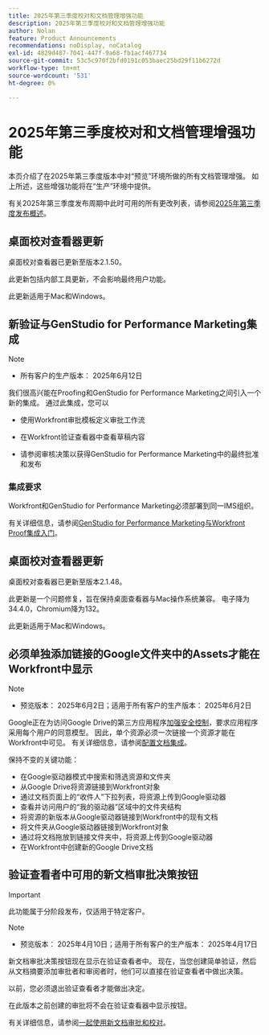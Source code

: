 ```yaml
---
title: 2025年第三季度校对和文档管理增强功能
description: 2025年第三季度校对和文档管理增强功能
author: Nolan
feature: Product Announcements
recommendations: noDisplay, noCatalog
exl-id: 4829d487-7041-447f-9a68-fb1acf467734
source-git-commit: 53c5c970f2bfd0191c053baec25bd29f11b6272d
workflow-type: tm+mt
source-wordcount: '531'
ht-degree: 0%

---
```


# 2025年第三季度校对和文档管理增强功能

本页介绍了在2025年第三季度版本中对“预览”环境所做的所有文档管理增强。 如上所述，这些增强功能将在“生产”环境中提供。

有关2025年第三季度发布周期中此时可用的所有更改列表，请参阅[2025年第三季度发布概述](/help/quicksilver/product-announcements/product-releases/25-q3-release-activity/25-q3-release-overview.md)。

<!--## Adobe Express and Workfront Proof integration

We are excited to announce a new integration between Adobe Express and Workfront Proof.

With this integration, you can 

* Streamline collaboration between creative, legal, and compliance teams to reduce time-to-publish while maintaining oversight  

* Conduct for deep reviews using drawing markups, annotations, and commenting with the Workfront proofing viewer 

* Meet enterprise compliance standards with electronic signatures and full audit logs 

* Require approval on any remixed files from an Express branded template  

* Map an Express template to a multi-stage review and approval workflow using advanced proof templates

Note: The integration must be enabled for your accounts by the Adobe Product Team.

For more information, see [Get started with the Adobe Express and Workfront Proof integration](/help/quicksilver/workfront-integrations-and-apps/review-and-approval-integrations/wf-proof-and-express.md).
-->

## 桌面校对查看器更新

桌面校对查看器已更新至版本2.1.50。

此更新包括内部工具更新，不会影响最终用户功能。

此更新适用于Mac和Windows。

## 新验证与GenStudio for Performance Marketing集成

>[!NOTE]
>
>* 所有客户的生产版本： 2025年6月12日

我们很高兴能在Proofing和GenStudio for Performance Marketing之间引入一个新的集成。 通过此集成，您可以

* 使用Workfront审批模板定义审批工作流

* 在Workfront验证查看器中查看草稿内容

* 请参阅审核决策以获得GenStudio for Performance Marketing中的最终批准和发布

### 集成要求

Workfront和GenStudio for Performance Marketing必须部署到同一IMS组织。

有关详细信息，请参阅[GenStudio for Performance Marketing与Workfront Proof集成入门](/help/quicksilver/workfront-integrations-and-apps/review-and-approval-integrations/wf-proof-and-genstudio.md)。

## 桌面校对查看器更新

桌面校对查看器已更新至版本2.1.48。

此更新是一个问题修复，旨在保持桌面查看器与Mac操作系统兼容。 电子降为34.4.0，Chromium降为132。

此更新适用于Mac和Windows。


## 必须单独添加链接的Google文件夹中的Assets才能在Workfront中显示

>[!NOTE]
>
>* 预览版本： 2025年6月2日；适用于所有客户的生产版本： 2025年6月2日

Google正在为访问Google Drive的第三方应用程序[加强安全控制](https://workspace.google.com/blog/product-announcements/enhancing-security-controls-for-google-drive-third-party-apps)，要求应用程序采用每个用户的同意模型。 因此，单个资源必须一次链接一个资源才能在Workfront中可见。 有关详细信息，请参阅[配置文档集成](/help/quicksilver/administration-and-setup/configure-integrations/configure-document-integrations.md)。

保持不变的关键功能：

* 在Google驱动器模式中搜索和筛选资源和文件夹
* 从Google Drive将资源链接到Workfront对象
* 通过文档页面上的“收件人”下拉列表，将资源上传到Google驱动器
* 查看并访问用户的“我的驱动器”区域中的文件夹结构
* 将资源的新版本从Google驱动器链接到Workfront中的现有文档
* 将文件夹从Google驱动器链接到Workfront对象
* 通过将文档拖放到链接文件夹中，将资源上传到Google驱动器
* 在Workfront中创建新的Google Drive文档


## 验证查看者中可用的新文档审批决策按钮

>[!IMPORTANT]
>
>此功能属于分阶段发布，仅适用于特定客户。

>[!NOTE]
>
>* 预览版本： 2025年4月10日；适用于所有客户的生产版本： 2025年4月17日

新文档审批决策按钮现在显示在验证查看者中。 现在，当您创建简单验证，然后从文档摘要添加审批者和审阅者时，他们可以直接在验证查看者中做出决策。

以前，您必须退出验证查看者才能做出决定。

在此版本之前创建的审批将不会在验证查看器中显示按钮。

有关详细信息，请参阅[一起使用新文档审批和校对](/help/quicksilver/review-and-approve-work/document-reviews-and-approvals/doc-approvals-and-proofing.md)。
